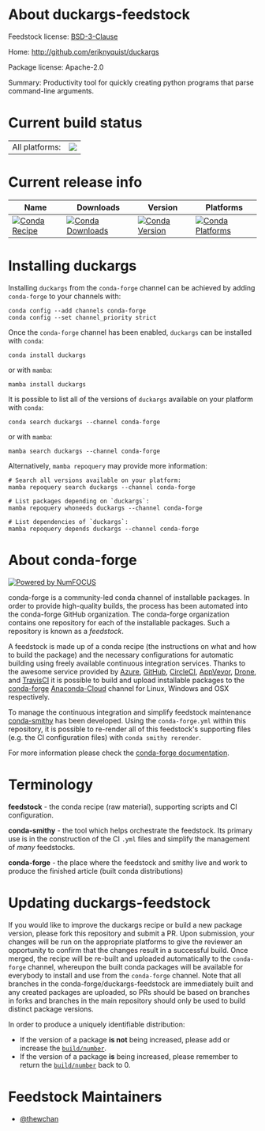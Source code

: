About duckargs-feedstock
========================

Feedstock license: [BSD-3-Clause](https://github.com/conda-forge/duckargs-feedstock/blob/main/LICENSE.txt)

Home: http://github.com/eriknyquist/duckargs

Package license: Apache-2.0

Summary: Productivity tool for quickly creating python programs that parse command-line arguments.

Current build status
====================


<table><tr><td>All platforms:</td>
    <td>
      <a href="https://dev.azure.com/conda-forge/feedstock-builds/_build/latest?definitionId=19087&branchName=main">
        <img src="https://dev.azure.com/conda-forge/feedstock-builds/_apis/build/status/duckargs-feedstock?branchName=main">
      </a>
    </td>
  </tr>
</table>

Current release info
====================

| Name | Downloads | Version | Platforms |
| --- | --- | --- | --- |
| [![Conda Recipe](https://img.shields.io/badge/recipe-duckargs-green.svg)](https://anaconda.org/conda-forge/duckargs) | [![Conda Downloads](https://img.shields.io/conda/dn/conda-forge/duckargs.svg)](https://anaconda.org/conda-forge/duckargs) | [![Conda Version](https://img.shields.io/conda/vn/conda-forge/duckargs.svg)](https://anaconda.org/conda-forge/duckargs) | [![Conda Platforms](https://img.shields.io/conda/pn/conda-forge/duckargs.svg)](https://anaconda.org/conda-forge/duckargs) |

Installing duckargs
===================

Installing `duckargs` from the `conda-forge` channel can be achieved by adding `conda-forge` to your channels with:

```
conda config --add channels conda-forge
conda config --set channel_priority strict
```

Once the `conda-forge` channel has been enabled, `duckargs` can be installed with `conda`:

```
conda install duckargs
```

or with `mamba`:

```
mamba install duckargs
```

It is possible to list all of the versions of `duckargs` available on your platform with `conda`:

```
conda search duckargs --channel conda-forge
```

or with `mamba`:

```
mamba search duckargs --channel conda-forge
```

Alternatively, `mamba repoquery` may provide more information:

```
# Search all versions available on your platform:
mamba repoquery search duckargs --channel conda-forge

# List packages depending on `duckargs`:
mamba repoquery whoneeds duckargs --channel conda-forge

# List dependencies of `duckargs`:
mamba repoquery depends duckargs --channel conda-forge
```


About conda-forge
=================

[![Powered by
NumFOCUS](https://img.shields.io/badge/powered%20by-NumFOCUS-orange.svg?style=flat&colorA=E1523D&colorB=007D8A)](https://numfocus.org)

conda-forge is a community-led conda channel of installable packages.
In order to provide high-quality builds, the process has been automated into the
conda-forge GitHub organization. The conda-forge organization contains one repository
for each of the installable packages. Such a repository is known as a *feedstock*.

A feedstock is made up of a conda recipe (the instructions on what and how to build
the package) and the necessary configurations for automatic building using freely
available continuous integration services. Thanks to the awesome service provided by
[Azure](https://azure.microsoft.com/en-us/services/devops/), [GitHub](https://github.com/),
[CircleCI](https://circleci.com/), [AppVeyor](https://www.appveyor.com/),
[Drone](https://cloud.drone.io/welcome), and [TravisCI](https://travis-ci.com/)
it is possible to build and upload installable packages to the
[conda-forge](https://anaconda.org/conda-forge) [Anaconda-Cloud](https://anaconda.org/)
channel for Linux, Windows and OSX respectively.

To manage the continuous integration and simplify feedstock maintenance
[conda-smithy](https://github.com/conda-forge/conda-smithy) has been developed.
Using the ``conda-forge.yml`` within this repository, it is possible to re-render all of
this feedstock's supporting files (e.g. the CI configuration files) with ``conda smithy rerender``.

For more information please check the [conda-forge documentation](https://conda-forge.org/docs/).

Terminology
===========

**feedstock** - the conda recipe (raw material), supporting scripts and CI configuration.

**conda-smithy** - the tool which helps orchestrate the feedstock.
                   Its primary use is in the construction of the CI ``.yml`` files
                   and simplify the management of *many* feedstocks.

**conda-forge** - the place where the feedstock and smithy live and work to
                  produce the finished article (built conda distributions)


Updating duckargs-feedstock
===========================

If you would like to improve the duckargs recipe or build a new
package version, please fork this repository and submit a PR. Upon submission,
your changes will be run on the appropriate platforms to give the reviewer an
opportunity to confirm that the changes result in a successful build. Once
merged, the recipe will be re-built and uploaded automatically to the
`conda-forge` channel, whereupon the built conda packages will be available for
everybody to install and use from the `conda-forge` channel.
Note that all branches in the conda-forge/duckargs-feedstock are
immediately built and any created packages are uploaded, so PRs should be based
on branches in forks and branches in the main repository should only be used to
build distinct package versions.

In order to produce a uniquely identifiable distribution:
 * If the version of a package **is not** being increased, please add or increase
   the [``build/number``](https://docs.conda.io/projects/conda-build/en/latest/resources/define-metadata.html#build-number-and-string).
 * If the version of a package **is** being increased, please remember to return
   the [``build/number``](https://docs.conda.io/projects/conda-build/en/latest/resources/define-metadata.html#build-number-and-string)
   back to 0.

Feedstock Maintainers
=====================

* [@thewchan](https://github.com/thewchan/)

